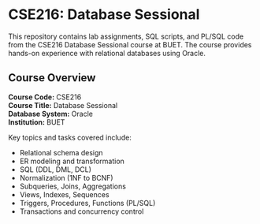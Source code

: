 # CSE216: Database Sessional

This repository contains lab assignments, SQL scripts, and PL/SQL code from the CSE216 Database Sessional course at BUET. The course provides hands-on experience with relational databases using Oracle.

## Course Overview

**Course Code:** CSE216  
**Course Title:** Database Sessional  
**Database System:** Oracle  
**Institution:** BUET

Key topics and tasks covered include:

- Relational schema design
- ER modeling and transformation
- SQL (DDL, DML, DCL)
- Normalization (1NF to BCNF)
- Subqueries, Joins, Aggregations
- Views, Indexes, Sequences
- Triggers, Procedures, Functions (PL/SQL)
- Transactions and concurrency control

  
